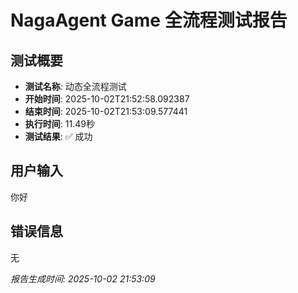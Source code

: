 # NagaAgent Game 全流程测试报告

## 测试概要
- **测试名称**: 动态全流程测试
- **开始时间**: 2025-10-02T21:52:58.092387
- **结束时间**: 2025-10-02T21:53:09.577441
- **执行时间**: 11.49秒
- **测试结果**: ✅ 成功

## 用户输入
你好

## 错误信息
无

*报告生成时间: 2025-10-02 21:53:09*
